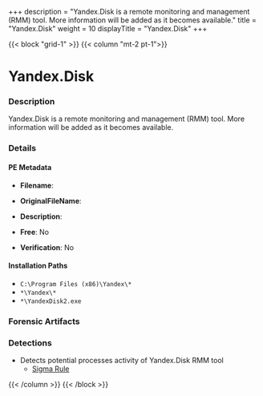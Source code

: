 +++
description = "Yandex.Disk is a remote monitoring and management (RMM) tool. More information will be added as it becomes available."
title = "Yandex.Disk"
weight = 10
displayTitle = "Yandex.Disk"
+++


{{< block "grid-1" >}}
{{< column "mt-2 pt-1">}}

# Yandex.Disk


### Description

Yandex.Disk is a remote monitoring and management (RMM) tool. More information will be added as it becomes available.




### Details


#### PE Metadata
- **Filename**: 
- **OriginalFileName**: 
- **Description**: 


- **Free**: No

- **Verification**: No




#### Installation Paths
- `C:\Program Files (x86)\Yandex\*`
- `*\Yandex\*`
- `*\YandexDisk2.exe`

### Forensic Artifacts






### Detections
- Detects potential processes activity of Yandex.Disk RMM tool
  - [Sigma Rule](https://github.com/magicsword-io/LOLRMM/blob/main/detections/sigma/yandex.disk_processes_sigma.yml)




{{< /column >}}
{{< /block >}}
